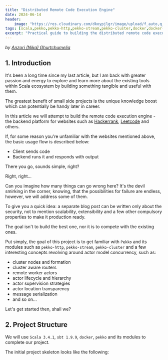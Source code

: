 ```yaml
---
title: "Distributed Remote Code Execution Engine"
date: 2024-06-14
header:
    image: "https://res.cloudinary.com/dkoypjlgr/image/upload/f_auto,q_auto:good,c_auto,w_1200,h_300,g_auto,fl_progressive/v1715952116/blog_cover_large_phe6ch.jpg"
tags: [scala,pekko,pekko-http,pekko-stream,pekko-cluster,docker,docker-compose,scala3]
excerpt: "Practical guide to building the distributed remote code execution engine in Scala and Pekko"
---
```


_by [Anzori (Nika) Ghurtchumelia](https://github.com/ghurtchu)_

## 1. Introduction

It's been a long time since my last article, but I am back with greater passion and energy to explore and learn more about the existing tools within Scala ecosystem by building something tangible and useful with them.

The greatest benefit of small side projects is the unique knowledge boost which can potentially be handy later in career.

In this article we will attempt to build the remote code execution engine - the backend platform for websites such as [Hackerrank](https://hackerrank.com), [Leetcode](https://leetcode.com) and others.

If, for some reason you're unfamiliar with the websites mentioned above, the basic usage flow is described below:
- Client sends code
- Backend runs it and responds with output

There you go, sounds simple, right?

Right, right... 

Can you imagine how many things can go wrong here? It's the devil smirking in the corner, knowing, that the possibilities for failure are endless, however, we will address some of them.

To give you a quick idea: a separate blog post can be written only about the security, not to mention scalability, extensibility and a few other compulsory properties to make it production ready.

The goal isn't to build the best one, nor it is to compete with the existing ones. 

Put simply, the goal of this project is to get familiar with `Pekko` and its modules such as `pekko-http`, `pekko-stream`, `pekko-cluster` and a few interesting concepts revolving around actor model concurrency, such as: 
- cluster nodes and formation
- cluster aware routers
- remote worker actors
- actor lifecycle and hierarchy
- actor supervision strategies
- actor location transparency
- message serialization
- and so on...

Let's get started then, shall we?

## 2. Project Structure

We will use `Scala 3.4.1`, `sbt 1.9.9`, `docker`, `pekko` and its modules to complete our project.

The initial project skeleton looks like the following:


